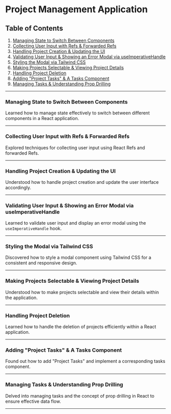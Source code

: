 # Project Management Application

## Table of Contents

1. [Managing State to Switch Between Components](#managing-state-to-switch-between-components)
2. [Collecting User Input with Refs & Forwarded Refs](#collecting-user-input-with-refs--forwarded-refs)
3. [Handling Project Creation & Updating the UI](#handling-project-creation--updating-the-ui)
4. [Validating User Input & Showing an Error Modal via useImperativeHandle](#validating-user-input--showing-an-error-modal-via-useimperativehandle)
5. [Styling the Modal via Tailwind CSS](#styling-the-modal-via-tailwind-css)
6. [Making Projects Selectable & Viewing Project Details](#making-projects-selectable--viewing-project-details)
7. [Handling Project Deletion](#handling-project-deletion)
8. [Adding "Project Tasks" & A Tasks Component](#adding-project-tasks--a-tasks-component)
9. [Managing Tasks & Understanding Prop Drilling](#managing-tasks--understanding-prop-drilling)

---

### Managing State to Switch Between Components

Learned how to manage state effectively to switch between different components in a React application.

---

### Collecting User Input with Refs & Forwarded Refs

Explored techniques for collecting user input using React Refs and forwarded Refs.

---

### Handling Project Creation & Updating the UI

Understood how to handle project creation and update the user interface accordingly.

---

### Validating User Input & Showing an Error Modal via useImperativeHandle

Learned to validate user input and display an error modal using the `useImperativeHandle` hook.

---

### Styling the Modal via Tailwind CSS

Discovered how to style a modal component using Tailwind CSS for a consistent and responsive design.

---

### Making Projects Selectable & Viewing Project Details

Understood how to make projects selectable and view their details within the application.

---

### Handling Project Deletion

Learned how to handle the deletion of projects efficiently within a React application.

---

### Adding "Project Tasks" & A Tasks Component

Found out how to add "Project Tasks" and implement a corresponding tasks component.

---

### Managing Tasks & Understanding Prop Drilling

Delved into managing tasks and the concept of prop drilling in React to ensure effective data flow.

---